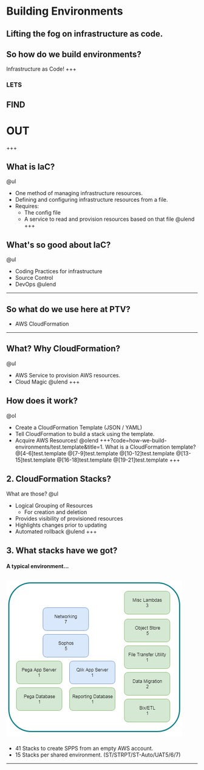 [comment]: <> (https://gitpitch.com/willstobo/spps-brownbags/master?p=how-we-build-environments)
# Building Environments
Lifting the fog on infrastructure as code.
---
## So how do we build environments? 
Infrastructure as Code!
+++
### LETS
## FIND
# OUT
+++
## What is IaC?
@ul
- One method of managing infrastructure resources.
- Defining and configuring infrastructure resources from a file.
- Requires:
    - The config file 
    - A service to read and provision resources based on that file 
@ulend
+++
## What's so good about IaC? 
@ul
- Coding Practices for infrastructure
- Source Control
- DevOps
@ulend
---
## So what do we use here at PTV?
- AWS CloudFormation
---
## What? Why CloudFormation?
@ul
- AWS Service to provision AWS resources.
- Cloud Magic
@ulend
+++
## How does it work?
@ol
- Create a CloudFormation Template (JSON / YAML)
- Tell CloudFormation to build a stack using the template.
- Acquire AWS Resources!
@olend
+++?code=how-we-build-environments/test.template&title=1. What is a CloudFormation template?
@[4-6]test.template
@[7-9]test.template
@[10-12]test.template
@[13-15]test.template
@[16-18]test.template
@[19-21]test.template
+++
## 2. CloudFormation Stacks? 
What are those?
@ul
- Logical Grouping of Resources
    - For creation and deletion 
- Provides visibility of provisioned resources
- Highlights changes prior to updating
- Automated rollback
@ulend
+++
## 3. What stacks have we got?
#### A typical environment...
![Environments for days](how-we-build-environments/ProdEnvStacks.png)
---
- 41 Stacks to create SPPS from an empty AWS account.
- 15 Stacks per shared environment. (ST/STRPT/ST-Auto/UAT5/6/7)
---

